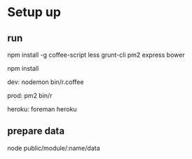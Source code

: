 # Setup up

## run

npm install -g coffee-script less grunt-cli pm2 express bower

npm install

dev:
   nodemon bin/r.coffee 
   
prod:
    pm2 bin/r
    
heroku:
    foreman heroku
    

## prepare data

node public/module/:name/data
